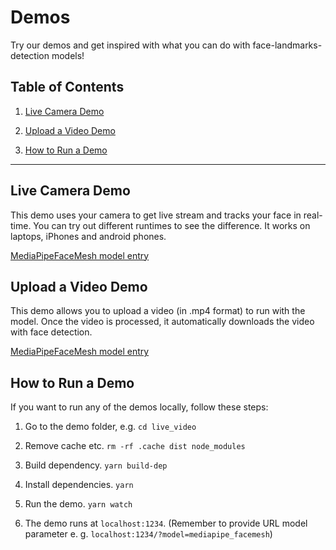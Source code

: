 # Demos

Try our demos and get inspired with what you can do with face-landmarks-detection models!

## Table of Contents
1. [Live Camera Demo](#live-camera-demo)

2. [Upload a Video Demo](#upload-a-video-demo)

3. [How to Run a Demo](#how-to-run-a-demo)

-------------------------------------------------------------------------------

## Live Camera Demo
This demo uses your camera to get live stream and tracks your face in real-time.
You can try out different runtimes to see the difference. It
works on laptops, iPhones and android phones.

[MediaPipeFaceMesh model entry](https://storage.googleapis.com/tfjs-models/demos/face-landmarks-detection/index.html?model=mediapipe_facemesh)

## Upload a Video Demo
This demo allows you to upload a video (in .mp4 format) to run with the model.
Once the video is processed, it automatically downloads the video with face detection.

[MediaPipeFaceMesh model entry](https://storage.googleapis.com/tfjs-models/demos/face-landmarks-detection-upload-video/index.html?model=mediapipe_facemesh)

## How to Run a Demo
If you want to run any of the demos locally, follow these steps:

1. Go to the demo folder, e.g. `cd live_video`

2. Remove cache etc. `rm -rf .cache dist node_modules`

3. Build dependency. `yarn build-dep`

4. Install dependencies. `yarn`

5. Run the demo. `yarn watch`

6. The demo runs at `localhost:1234`. (Remember to provide URL model parameter e. g. `localhost:1234/?model=mediapipe_facemesh`)
